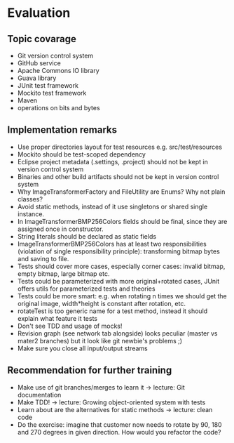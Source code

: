 # Evaluation

## Topic covarage

* Git version control system
* GitHub service
* Apache Commons IO library
* Guava library
* JUnit test framework
* Mockito test framework
* Maven
* operations on bits and bytes

## Implementation remarks

* Use proper directories layout for test resources e.g. src/test/resources
* Mockito should be test-scoped dependency
* Eclipse project metadata (.settings, .project) should not be kept in version control system
* Binaries and other build artifacts should not be kept in version control system
* Why ImageTransformerFactory and FileUtility are Enums? Why not plain classes?
* Avoid static methods, instead of it use singletons or shared single instance.
* In ImageTransformerBMP256Colors fields should be final, since they are assigned once in constructor.
* String literals should be declared as static fields
* ImageTransformerBMP256Colors has at least two responsibilities (violation of single responsibility principle): transforming bitmap bytes and saving to file.
* Tests should cover more cases, especially corner cases: invalid bitmap, empty bitmap, large bitmap etc.
* Tests could be parameterized with more original+rotated cases, JUnit offers utils for parameterized tests and theories
* Tests could be more smart: e.g. when rotating n times we should get the original image, width*height is constant after rotation, etc.
* rotateTest is too generic name for a test method, instead it should explain what feature it tests
* Don't see TDD and usage of mocks!
* Revision graph (see network tab alongside) looks peculiar (master vs mater2 branches) but it look like git newbie's problems ;)
* Make sure you close all input/output streams

## Recommendation for further training

* Make use of git branches/merges to learn it -> lecture: Git documentation
* Make TDD! -> lecture: Growing object-oriented system with tests
* Learn about are the alternatives for static methods -> lecture: clean code
* Do the exercise: imagine that customer now needs to rotate by 90, 180 and 270 degrees in given direction. How would you refactor the code?

